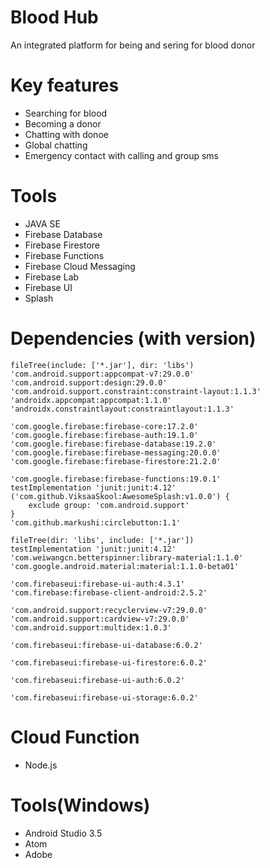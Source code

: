 [logo]: https://github.com/Ytosko/Blood_Hub/blob/master/app/src/main/res/drawable/ic_icin_b.png "Blood Hub"
# Blood Hub
An integrated platform for being and sering for blood donor


# Key features

* Searching for blood
* Becoming a donor
* Chatting with donoe
* Global chatting
* Emergency contact with calling and group sms


# Tools

* JAVA SE
* Firebase Database
* Firebase Firestore
* Firebase Functions 
* Firebase Cloud Messaging
* Firebase Lab
* Firebase UI
* Splash

# Dependencies (with version)

    fileTree(include: ['*.jar'], dir: 'libs')
    'com.android.support:appcompat-v7:29.0.0'
    'com.android.support:design:29.0.0'
    'com.android.support.constraint:constraint-layout:1.1.3'
    'androidx.appcompat:appcompat:1.1.0'
    'androidx.constraintlayout:constraintlayout:1.1.3'

    'com.google.firebase:firebase-core:17.2.0'
    'com.google.firebase:firebase-auth:19.1.0'
    'com.google.firebase:firebase-database:19.2.0'
    'com.google.firebase:firebase-messaging:20.0.0'
    'com.google.firebase:firebase-firestore:21.2.0'

    'com.google.firebase:firebase-functions:19.0.1'
    testImplementation 'junit:junit:4.12'
    ('com.github.ViksaaSkool:AwesomeSplash:v1.0.0') {
        exclude group: 'com.android.support'
    }
    'com.github.markushi:circlebutton:1.1'

    fileTree(dir: 'libs', include: ['*.jar'])
    testImplementation 'junit:junit:4.12'
    'com.weiwangcn.betterspinner:library-material:1.1.0'
    'com.google.android.material:material:1.1.0-beta01'

    'com.firebaseui:firebase-ui-auth:4.3.1'
    'com.firebase:firebase-client-android:2.5.2'

    'com.android.support:recyclerview-v7:29.0.0'
    'com.android.support:cardview-v7:29.0.0'
    'com.android.support:multidex:1.0.3'

    'com.firebaseui:firebase-ui-database:6.0.2'

    'com.firebaseui:firebase-ui-firestore:6.0.2'

    'com.firebaseui:firebase-ui-auth:6.0.2'

    'com.firebaseui:firebase-ui-storage:6.0.2'
    
    
# Cloud Function
    
  * Node.js
  

# Tools(Windows)

  * Android Studio 3.5
  * Atom
  * Adobe
